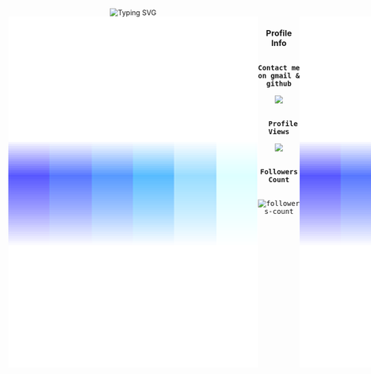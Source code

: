 
<!-- Banner --->
<!--<div align="center">
  <!--<img width="1000" height="200" alt="profile_banner" src="./assets/Animated_Profile_Banner.gif" align="middle"> --->
  <!--<img width="1000" height="200" alt="profile_banner" src="https://capsule-render.vercel.app/api?type=venom&height=300&color=gradient&text=✋😃%20Hey%20there&animation=fadeIn&fontColor=fff&descAlign=50&descAlignY=50&fontSize=70&reversal=false"/>
</div>
 --->

<div align="center">
  <img src="https://readme-typing-svg.demolab.com?font=Fira+Code&size=60&duration=1000&pause=1000&color=A9FEF7&center=true&vCenter=true&width=1000&lines=✋😃+Hey+there+I'm+Vustron;A+full-stack-developer;I+like+learning+new+stuffs;Interested+on+new+tech;Studying+BSIT;Watching+anime;Play+rts+games" alt="Typing SVG" width="100%" height="100px" align="center">
</div>

<!-- Main -->
<section markdown="3" style="display: flex;">

<!-- Hero -->
<br>
<div align="center">
   
</div> 
<!-- Hero -->

<!-- About me -->
<br>
<img src="./assets/border_separator.gif">


<!-- Connect with me
<br>
<img src="./assets/border_separator.gif">
 -->
 

<div align="center">
  <h3>Profile Info</h3>
  <kbd>
     <div align="center">
         <p>
       <br>
         <strong>Contact me on gmail & github</strong>  
       <br>
       <br>
         <a href="mailto:vustronvustronus@gmail.com">
            <img src="https://skillicons.dev/icons?i=gmail,github"  width="auto" height="auto"/>
          </a>
         </p>
     </div> 
   </kbd>
  <kbd>
     <div align="center">
         <p>
       <br> 
         <strong>Profile Views</strong>  
       <br>
       <br>
           <img src="https://profile-counter.glitch.me/Vustron/count.svg" width="350px" />
         </p>
     </div> 
   </kbd>
   <kbd>
     <div align="center">
         <p>
       <br>
         <strong>Followers Count</strong>
       <br>
       <br>
       <br>
          <img src="https://img.shields.io/github/followers/Vustron?label=Followers&style=social" alt="followers-count" width="150px"> 
       <br>
       <br>
         </p>
     </div> 
  </kbd>
</div>

<br>
<div align="center">
  <img src="./assets/terminal.gif" />
</div>

<!-- Connect with me


<!-- Language and Tools -->
<br>
<img src="./assets/border_separator.gif">


<div align="center">
  <h3>Technologies and Tools</h3>
 <kbd>
     <div align="center">
         <p>
       <br>
         <strong>Programming Languages that I know </strong>  
       <br>
       <br>
           <img src="https://skillicons.dev/icons?i=javascript,typescript,php,dart,python,go" />
         </p>
     </div> 
  </kbd>
  <kbd>
     <div align="center">
         <p>
       <br>
         <strong>Frontend Tech that I use</strong>  
       <br>
       <br>
           <img src="https://skillicons.dev/icons?i=react,nextjs,html,css,tailwind" />
         </p>
     </div> 
  </kbd>
  <kbd>
     <div align="center">
         <p>
       <br>
         <strong>Backend Tech that I use</strong>  
       <br>
       <br>
           <img src="https://skillicons.dev/icons?i=firebase,postgres,mongodb,flask,prisma,sqlite" />
         </p>
     </div> 
  </kbd>
  <kbd>
     <div align="center">
         <p>
       <br>
         <strong>For Machine-Learning</strong>  
       <br>
       <br>
           <img src="https://skillicons.dev/icons?i=tensorflow,anaconda,sklearn" />
         </p>
     </div> 
  </kbd>
  <kbd>
     <div align="center">
         <p>
       <br>
         <strong>For Mobile</strong>  
       <br>
       <br>
           <img src="https://skillicons.dev/icons?i=flutter" />
         </p>
     </div> 
  </kbd>
  <kbd>
     <div align="center">
         <p>
       <br>
         <strong>Deployment, Designing, and other Tools</strong>  
       <br>
       <br>
           <img src="https://skillicons.dev/icons?i=vscode,vercel,powershell,npm,bun,nodejs,github,git,gcp,figma,gradle" />
         </p>
     </div> 
  </kbd>
</div>
<!-- Language and Tools -->

<!-- Github Stats -->
<br>
<img src="./assets/border_separator.gif">


<div align="center">
  <h3>Github Stats</h3>
  <img src="http://github-profile-summary-cards.vercel.app/api/cards/profile-details?username=Vustron&theme=tokyonight" width="auto" height="auto" />
  <img src="https://streak-stats.demolab.com?user=Vustron&date_format=j%2Fn%5B%2FY%5D&card_width=700&hide_border=true&theme=tokyonight" width="auto" height="auto" />
  <img src="http://github-profile-summary-cards.vercel.app/api/cards/repos-per-language?username=Vustron&theme=tokyonight" width="auto" height="auto" />
  <img src="http://github-profile-summary-cards.vercel.app/api/cards/most-commit-language?username=Vustron&theme=tokyonight" width="auto" height="auto" />
  <img src="http://github-profile-summary-cards.vercel.app/api/cards/stats?username=Vustron&theme=tokyonight" width="auto" height="auto" />
  <img src="http://github-profile-summary-cards.vercel.app/api/cards/productive-time?username=Vustron&utcOffset=+8.0&theme=tokyonight" width="auto" height="auto" />
  <img src="https://github-readme-stats.vercel.app/api/wakatime?username=Vustron&hide_border=true&show_icons=true&theme=tokyonight&layout=compact&card_width=900" width="auto" height="auto" />
  <img src="https://github-profile-trophy.vercel.app/?username=Vustron&column=-1&rank=-?&no-frame=true&margin-w=10&theme=tokyonight" />      
</div>

<!-- Github Stats 
<div align="center" display="flex">
  <img src="./assets/coding.gif" width="10%" align="left">
  <img src="./assets/coding2.gif" width="15%" align="right">
  <h2>🐍 A Snake Eating my Contributions Graph</h2>
</div>

<div align="center">
  <img src="https://github.com/Vustron/Vustron/blob/850fd8b76097910dce2a65d40347ed627bade2c3/github-contribution-grid-snake.gif">
</div>-->

<!-- Github Stats -->

<!-- Projects -->
<br>
<img src="./assets/border_separator.gif">


  <div align="center">
    <h3>Projects</h3>
    <img src="https://github-readme-stats.vercel.app/api/pin/?username=Vustron&repo=Flutter-CatTalk&hide_border=true&theme=tokyonight" width="34%" height="auto" style="display: inline;"/>
    <img src="https://github-readme-stats.vercel.app/api/pin/?username=Vustron&repo=Finance-Manager&hide_border=true&theme=tokyonight" width="34%" height="auto" style="display: inline;"/>
  </div>
  
  <div align="center">
    <img src="https://github-readme-stats.vercel.app/api/pin/?username=Vustron&repo=React-Instagram-Clone&hide_border=true&theme=tokyonight" width="34%" height="auto" style="display: inline;"/>
    <img src="https://github-readme-stats.vercel.app/api/pin/?username=vustron&repo=Flutter-Gasto-Notes&hide_border=true&theme=tokyonight" width="34%" height="auto" style="display: inline;"/>
  </div>

  <div align="center">
    <img src="https://github-readme-stats.vercel.app/api/pin/?username=Vustron&repo=Flutter-World-Time&hide_border=true&theme=tokyonight" width="34%" height="auto" style="display: inline;"/>
    <img src="https://github-readme-stats.vercel.app/api/pin/?username=Vustron&repo=PHP-OOP-MongoDB-CRUD&hide_border=true&theme=tokyonight" width="34%" height="auto" style="display: inline;"/>
  </div>

   <div align="center">
    <img src="https://github-readme-stats.vercel.app/api/pin/?username=Vustron&repo=Phonebook-Management-System&hide_border=true&theme=tokyonight" width="34%" height="auto" style="display: inline;"/>
    <img src="https://github-readme-stats.vercel.app/api/pin/?username=Vustron&repo=EIMS&hide_border=true&theme=tokyonight" width="34%" height="auto" style="display: inline;"/>
  </div>

  <div align="center">
    <img src="https://github-readme-stats.vercel.app/api/pin/?username=Vustron&repo=Threads-Clone&hide_border=true&theme=tokyonight" width="34%" height="auto" style="display: inline;"/>
    <img src="https://github-readme-stats.vercel.app/api/pin/?username=Vustron&repo=Discord-Clone&hide_border=true&theme=tokyonight" width="34%" height="auto" style="display: inline;"/>
  </div>

   <div align="center">
    <img src="https://github-readme-stats.vercel.app/api/pin/?username=Vustron&repo=Next-JS-E-Commerce-Store&hide_border=true&theme=tokyonight" width="34%" height="auto" style="display: inline;"/>
    <img src="https://github-readme-stats.vercel.app/api/pin/?username=Vustron&repo=Next-JS-E-Commerce&hide_border=true&theme=tokyonight" width="34%" height="auto" style="display: inline;"/>
  </div>

  <div align="center">
    <img src="https://github-readme-stats.vercel.app/api/pin/?username=Vustron&repo=Messenger_Clone&hide_border=true&theme=tokyonight" width="34%" height="auto" style="display: inline;"/>
    <img src="https://github-readme-stats.vercel.app/api/pin/?username=Vustron&repo=todo-list-react-go-client&hide_border=true&theme=tokyonight" width="34%" height="auto" style="display: inline;"/>
  </div>
  
</section>

